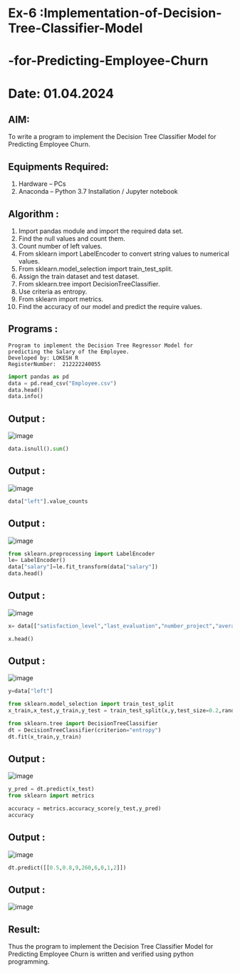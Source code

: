 # Ex-6 :Implementation-of-Decision-Tree-Classifier-Model
#       -for-Predicting-Employee-Churn
# Date: 01.04.2024
## AIM:
To write a program to implement the Decision Tree Classifier Model for Predicting Employee Churn.

## Equipments Required:
1. Hardware – PCs
2. Anaconda – Python 3.7 Installation / Jupyter notebook

## Algorithm :

1. Import pandas module and import the required data set.
2. Find the null values and count them.
3. Count number of left values.
4. From sklearn import LabelEncoder to convert string values to numerical values.
5. From sklearn.model_selection import train_test_split.
6. Assign the train dataset and test dataset.
7. From sklearn.tree import DecisionTreeClassifier.
8. Use criteria as entropy.
9. From sklearn import metrics.
10. Find the accuracy of our model and predict the require values. 

## Programs :

```
Program to implement the Decision Tree Regressor Model for
predicting the Salary of the Employee.
Developed by: LOKESH R
RegisterNumber:  212222240055
```

```python
import pandas as pd
data = pd.read_csv("Employee.csv")
data.head()
data.info()
```
## Output :
![image](https://github.com/SANTHAN-2006/Implementation-of-Decision-Tree-Classifier-Model-for-Predicting-Employee-Churn/assets/80164014/cd5ed94d-ff93-4bb2-9f74-3f6bc161875e)

```python
data.isnull().sum()
```
## Output :
![image](https://github.com/SANTHAN-2006/Implementation-of-Decision-Tree-Classifier-Model-for-Predicting-Employee-Churn/assets/80164014/73fda4c5-f77a-4529-b036-76a6d587c992)


```python
data["left"].value_counts
```
## Output :
![image](https://github.com/SANTHAN-2006/Implementation-of-Decision-Tree-Classifier-Model-for-Predicting-Employee-Churn/assets/80164014/b56af4d5-8747-4288-8e44-6b6dada52fe2)



```python
from sklearn.preprocessing import LabelEncoder
le= LabelEncoder()
data["salary"]=le.fit_transform(data["salary"])
data.head()
```
## Output :
![image](https://github.com/SANTHAN-2006/Implementation-of-Decision-Tree-Classifier-Model-for-Predicting-Employee-Churn/assets/80164014/45a2811a-1f93-4184-9a06-7f5ce26712a5)


```python
x= data[["satisfaction_level","last_evaluation","number_project","average_montly_hours","time_spend_company","Work_accident","promotion_last_5years","salary"]]

x.head()
```
## Output :
![image](https://github.com/SANTHAN-2006/Implementation-of-Decision-Tree-Classifier-Model-for-Predicting-Employee-Churn/assets/80164014/39075de0-7bc5-43ee-a51a-204a50962a27)


```python
y=data["left"]

from sklearn.model_selection import train_test_split
x_train,x_test,y_train,y_test = train_test_split(x,y,test_size=0.2,random_state = 100)

from sklearn.tree import DecisionTreeClassifier
dt = DecisionTreeClassifier(criterion="entropy")
dt.fit(x_train,y_train)
```

## Output :
![image](https://github.com/SANTHAN-2006/Implementation-of-Decision-Tree-Classifier-Model-for-Predicting-Employee-Churn/assets/80164014/c46d09ed-3ab8-4af9-b12d-bcd9ec52fed5)


```python
y_pred = dt.predict(x_test)
from sklearn import metrics

accuracy = metrics.accuracy_score(y_test,y_pred)
accuracy
```
## Output :
![image](https://github.com/SANTHAN-2006/Implementation-of-Decision-Tree-Classifier-Model-for-Predicting-Employee-Churn/assets/80164014/d042abfa-3736-4741-be7a-40a17e5a6d31)


```python
dt.predict([[0.5,0.8,9,260,6,0,1,2]])
```
## Output :
![image](https://github.com/SANTHAN-2006/Implementation-of-Decision-Tree-Classifier-Model-for-Predicting-Employee-Churn/assets/80164014/5bd862e8-6586-4e14-8ac0-2b88aa02b579)

## Result:
Thus the program to implement the Decision Tree Classifier Model for Predicting Employee Churn is written and verified using python programming.
